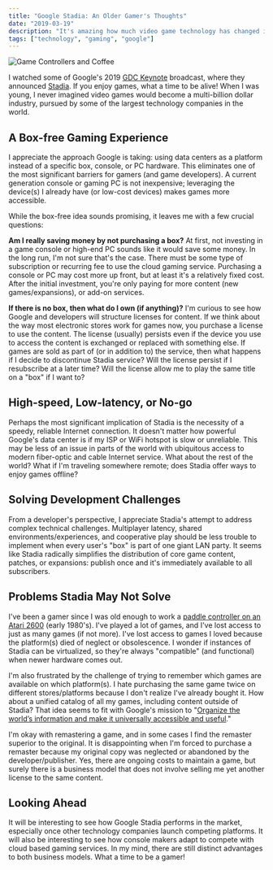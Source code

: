 ```yaml
---
title: "Google Stadia: An Older Gamer's Thoughts"
date: "2019-03-19"
description: "It's amazing how much video game technology has changed in my lifetime."
tags: ["technology", "gaming", "google"]
---
```


![Game Controllers and Coffee](https://kmsmedia.s3.amazonaws.com/image/2019-03-19_google-stadia-thoughts-hero.jpg)

I watched some of Google's 2019 [GDC Keynote](https://www.youtube.com/watch?v=nUih5C5rOrA) broadcast, where they announced [Stadia](https://store.google.com/magazine/stadia).  If you enjoy games, what a time to be alive!  When I was young, I never imagined video games would become a multi-billion dollar industry, pursued by some of the largest technology companies in the world.

## A Box-free Gaming Experience

I appreciate the approach Google is taking: using data centers as a platform instead of a specific box, console, or PC hardware. This eliminates one of the most significant barriers for gamers (and game developers). A current generation console or gaming PC is not inexpensive; leveraging the device(s) I already have (or low-cost devices) makes games more accessible.

While the box-free idea sounds promising, it leaves me with a few crucial questions:

**Am I really saving money by not purchasing a box?** At first, not investing in a game console or high-end PC sounds like it would save some money.  In the long run, I'm not sure that's the case.  There must be some type of subscription or recurring fee to use the cloud gaming service.  Purchasing a console or PC may cost more up front, but at least it's a relatively fixed cost.  After the initial investment, you're only paying for more content (new games/expansions), or add-on services.

**If there is no box, then what do I own (if anything)?** I'm curious to see how Google and developers will structure licenses for content.  If we think about the way most electronic stores work for games now, you purchase a license to use the content.  The license (usually) persists even if the device you use to access the content is exchanged or replaced with something else.  If games are sold as part of (or in addition to) the service, then what happens if I decide to discontinue Stadia service?  Will the license persist if I resubscribe at a later time?  Will the license allow me to play the same title on a "box" if I want to?

## High-speed, Low-latency, or No-go

Perhaps the most significant implication of Stadia is the necessity of a speedy, reliable Internet connection.  It doesn't matter how powerful Google's data center is if my ISP or WiFi hotspot is slow or unreliable.  This may be less of an issue in parts of the world with ubiquitous access to modern fiber-optic and cable Internet service.  What about the rest of the world?  What if I'm traveling somewhere remote; does Stadia offer ways to enjoy games offline?

## Solving Development Challenges

From a developer's perspective, I appreciate Stadia's attempt to address complex technical challenges.  Multiplayer latency, shared environments/experiences, and cooperative play should be less trouble to implement when every user's "box" is part of one giant LAN party.  It seems like Stadia radically simplifies the distribution of core game content, patches, or expansions: publish once and it's immediately available to all subscribers.

## Problems Stadia May Not Solve

I've been a gamer since I was old enough to work a [paddle controller on an Atari 2600](https://en.wikipedia.org/wiki/Atari_2600_hardware) (early 1980's).  I've played a lot of games, and I've lost access to just as many games (if not more).  I've lost access to games I loved because the platform(s) died of neglect or obsolescence.  I wonder if instances of Stadia can be virtualized, so they're always "compatible" (and functional) when newer hardware comes out.

I'm also frustrated by the challenge of trying to remember which games are available on which platform(s).  I hate purchasing the same game twice on different stores/platforms because I don't realize I've already bought it.  How about a unified catalog of all my games, including content outside of Stadia?  That idea seems to fit with Google's mission to "[Organize the world’s information and make it universally accessible and useful](https://www.google.com/search/howsearchworks/mission/)."

I'm okay with remastering a game, and in some cases I find the remaster superior to the original.  It is disappointing when I'm forced to purchase a remaster because my original copy was neglected or abandoned by the developer/publisher.  Yes, there are ongoing costs to maintain a game, but surely there is a business model that does not involve selling me yet another license to the same content.

## Looking Ahead

It will be interesting to see how Google Stadia performs in the market, especially once other technology companies launch competing platforms.  It will also be interesting to see how console makers adapt to compete with cloud based gaming services.  In my mind, there are still distinct advantages to both business models.  What a time to be a gamer!
